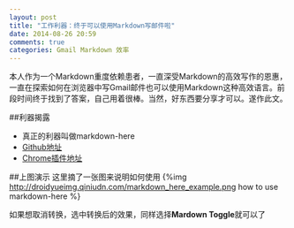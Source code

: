 ```yaml
---
layout: post
title: "工作利器：终于可以使用Markdown写邮件啦"
date: 2014-08-26 20:59
comments: true
categories: Gmail Markdown 效率
---
```

本人作为一个Markdown重度依赖患者，一直深受Markdown的高效写作的恩惠，一直在探索如何在浏览器中写Gmail邮件也可以使用Markdown这种高效语言。前段时间终于找到了答案，自己用着很棒。当然，好东西要分享才可以。遂作此文。
<!--more-->

##利器揭露
  * 真正的利器叫做markdown-here
  * <a href="https://github.com/adam-p/markdown-here" target="_blank">Github地址</a>
  * <a href="https://chrome.google.com/webstore/detail/markdown-here/elifhakcjgalahccnjkneoccemfahfoa" target="_blank">Chrome插件地址</a>

##上图演示
  这里摘了一张图来说明如何使用
{%img http://droidyueimg.qiniudn.com/markdown_here_example.png how to use markdown-here %}

如果想取消转换，选中转换后的效果，同样选择**Mardown Toggle**就可以了

